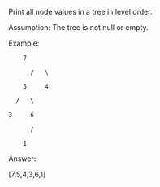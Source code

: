 Print all node values in a tree in level order.

Assumption: The tree is not null or empty.



Example:



        7

          /   \

        5     4

      /   \

    3     6

          /

        1



Answer:

[7,5,4,3,6,1]
